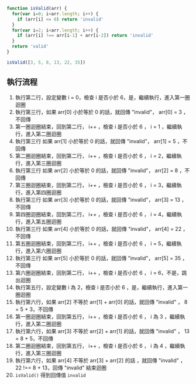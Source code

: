 ``` js
function isValid(arr) {
  for(var i=0; i<arr.length; i++) {
    if (arr[i] <= 0) return 'invalid'
  }
  for(var i=2; i<arr.length; i++) {
    if (arr[i] !== arr[i-1] + arr[i-2]) return 'invalid'
  }
  return 'valid'
}

isValid([3, 5, 8, 13, 22, 35])
```

## 執行流程
1. 執行第二行，設定變數 i = 0，檢查 i 是否小於 6，是，繼續執行，進入第一圈迴圈
2. 執行第三行，如果 arr[0] 小於等於 0 的話，就回傳 "invalid"， arr[0] = 3 ，不回傳
3. 第一圈迴圈結束，回到第二行， i++ ，檢查 i 是否小於 6 ， i = 1 ，繼續執行，進入第二圈迴圈
4. 執行第三行 如果 arr[1] 小於等於 0 的話，就回傳 "invalid"， arr[1] = 5 ，不回傳
5. 第二圈迴圈結束，回到第二行， i++ ，檢查 i 是否小於 6 ， i = 2，繼續執行，進入第三圈迴圈
6. 執行第三行 如果 arr[2] 小於等於 0 的話，就回傳 "invalid"， arr[2] = 8 ，不回傳
7. 第三圈迴圈結束，回到第二行， i++ ，檢查 i 是否小於 6 ， i = 3，繼續執行，進入第四圈迴圈
8. 執行第三行 如果 arr[3] 小於等於 0 的話，就回傳 "invalid"， arr[3] = 13 ，不回傳
9. 第四圈迴圈結束，回到第二行， i++ ，檢查 i 是否小於 6 ， i = 4，繼續執行，進入第五圈迴圈
10. 執行第三行 如果 arr[4] 小於等於 0 的話，就回傳 "invalid"， arr[4] = 22 ，不回傳
11. 第五圈迴圈結束，回到第二行， i++ ，檢查 i 是否小於 6 ， i = 5，繼續執行，進入第六圈迴圈
12. 執行第三行 如果 arr[5] 小於等於 0 的話，就回傳 "invalid"， arr[5] = 35 ，不回傳
13. 第六圈迴圈結束，回到第二行， i++ ，檢查 i 是否小於 6 ， i = 6，不是，跳出迴圈
14. 執行第五行，設定變數 i 為 2，檢查 i 是否小於 6 ，是，繼續執行，進入第一圈迴圈
15. 執行第六行，如果 arr[2] 不等於 arr[1] + arr[0] 的話，就回傳 "invalid" ， 8 = 5 + 3，不回傳
16. 第一圈迴圈結束，回到第五行， i++ ，檢查 i 是否小於 6 ， i 為 3 ，繼續執行，進入第二圈迴圈
17. 執行第六行，如果 arr[3] 不等於 arr[2] + arr[1] 的話，就回傳 "invalid" ， 13 = 8 + 5，不回傳
18. 第二圈迴圈結束，回到第五行， i++ ，檢查 i 是否小於 6 ， i 為 4 ，繼續執行，進入第三圈迴圈
19. 執行第六行，如果 arr[4] 不等於 arr[3] + arr[2] 的話 ，就回傳 "invalid" ， 22 !== 8 + 13，回傳 "invalid" 結束迴圈
20. `isValid()` 得到回傳值 `invalid`
